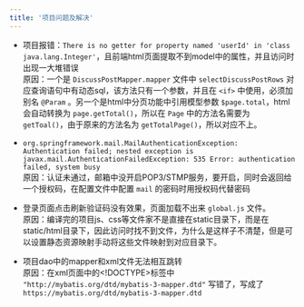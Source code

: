 ```yaml
---
title: '项目问题及解决'
---
```



- 项目报错：`There is no getter for property named 'userId' in 'class java.lang.Integer'`，且前端html页面提取不到model中的属性，并且访问时出现一大堆错误  
原因：一个是 `DiscussPostMapper.mapper` 文件中 `selectDiscussPostRows` 对应查询语句中有动态sql，该方法只有一个参数，并且在 `<if>` 中使用，必须加别名 `@Param` 。另一个是html中分页功能中引用模型参数 `$page.total`，html会自动转换为 `page.getTotal()`，所以在 `Page` 中的方法名需要为 `getToal()`，由于原来的方法名为 `getTotalPage()`，所以对应不上。

- `org.springframework.mail.MailAuthenticationException: Authentication failed; nested exception is javax.mail.AuthenticationFailedException: 535 Error: authentication failed, system busy`  
原因：认证未通过，邮箱中没开启POP3/STMP服务，要开启，同时会返回给一个授权码，在配置文件中配置 `mail` 的密码时用授权码代替密码

- 登录页面点击刷新验证码没有效果，页面加载不出来 `global.js` 文件。  
原因：编译完的项目js、css等文件家不是直接在static目录下，而是在static/html目录下，因此访问时找不到文件，为什么是这样子不清楚，但是可以设置静态资源映射手动将这些文件映射到对应目录下。

- 项目dao中的mapper和xml文件无法相互跳转  
原因：在xml页面中的<!DOCTYPE>标签中 `"http://mybatis.org/dtd/mybatis-3-mapper.dtd"` 写错了，写成了 `https://mybatis.org/dtd/mybatis-3-mapper.dtd`